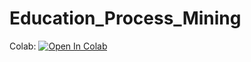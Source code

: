 # Education_Process_Mining
Colab:
[![Open In Colab](https://colab.research.google.com/assets/colab-badge.svg)](https://colab.research.google.com/github/i1idan/Education_Process_Mining/blob/main/Education_Process_Mining.ipynb)
